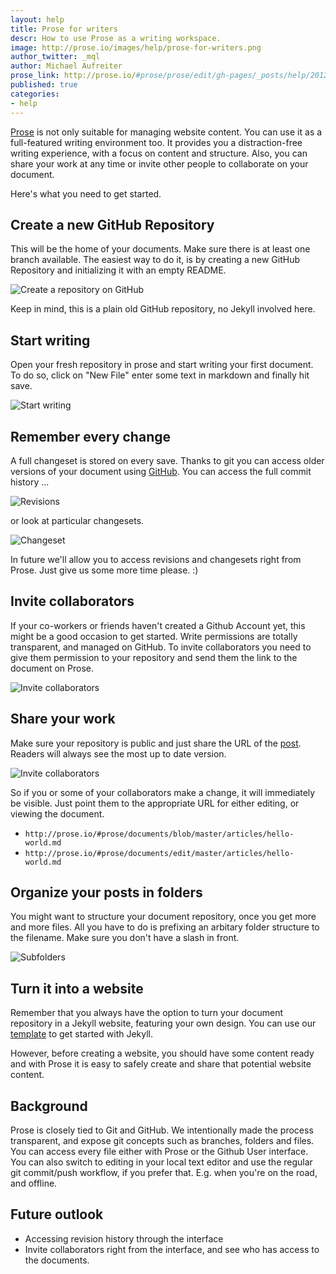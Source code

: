 ```yaml
---
layout: help
title: Prose for writers
descr: How to use Prose as a writing workspace.
image: http://prose.io/images/help/prose-for-writers.png
author_twitter: _mql
author: Michael Aufreiter
prose_link: http://prose.io/#prose/prose/edit/gh-pages/_posts/help/2012-06-20-prose-for-writers.md
published: true
categories:
- help
---
```


[Prose](http://prose.io) is not only suitable for managing website content. You can use it as a full-featured writing environment too. It provides you a distraction-free writing experience, with a focus on content and structure. Also, you can share your work at any time or invite other people to collaborate on your document. 

Here's what you need to get started.

## Create a new GitHub Repository

This will be the home of your documents. Make sure there is at least one branch available. The easiest way to do it, is by creating a new GitHub Repository and initializing it with an empty README. 

![Create a repository on GitHub](http://prose.io/images/screenshots/prose-for-writers/create-repository.png)

Keep in mind, this is a plain old GitHub repository, no Jekyll involved here.


## Start writing

Open your fresh repository in prose and start writing your first document. To do so, click on "New File" enter some text in markdown and finally hit save.

![Start writing](http://prose.io/images/screenshots/prose-for-writers/start-writing.png)


## Remember every change

A full changeset is stored on every save. Thanks to git you can access older versions of your document using [GitHub](https://github.com/prose/documents/commits/master). You can access the full commit history ...

![Revisions](http://prose.io/images/screenshots/prose-for-writers/revisions.png)

or look at particular changesets.

![Changeset](http://prose.io/images/screenshots/prose-for-writers/changeset.png)

In future we'll allow you to access revisions and changesets right from Prose. Just give us some more time please. :)


## Invite collaborators

If your co-workers or friends haven't created a Github Account yet, this might be a good occasion to get started. Write permissions are totally transparent, and managed on GitHub. To invite collaborators you need to give them permission to your repository and send them the link to the document on Prose.

![Invite collaborators](http://prose.io/images/screenshots/prose-for-writers/add-collaborators.png)

## Share your work

Make sure your repository is public and just share the URL of the [post](http://prose.io/#prose/documents/blob/master/articles/hello-world.md). Readers will always see the most up to date version.

![Invite collaborators](http://prose.io/images/screenshots/prose-for-writers/share.png)

So if you or some of your collaborators make a change, it will immediately be visible. Just point them to the appropriate URL for either editing, or viewing the document.

- `http://prose.io/#prose/documents/blob/master/articles/hello-world.md`
- `http://prose.io/#prose/documents/edit/master/articles/hello-world.md`


## Organize your posts in folders

You might want to structure your document repository, once you get more and more files. All you have to do is prefixing an arbitary folder structure to the filename. Make sure you don't have a slash in front.

![Subfolders](http://prose.io/images/screenshots/prose-for-writers/subfolders.png)


## Turn it into a website

Remember that you always have the option to turn your document repository in a Jekyll website, featuring your own design. You can use our [template](http://bootstrap.prose.io/) to get started with Jekyll.

However, before creating a website, you should have some content ready and with Prose it is easy to safely create and share that potential website content.


## Background

Prose is closely tied to Git and GitHub. We intentionally made the process transparent, and expose git concepts such as branches, folders and files. You can access every file either with Prose or the Github User interface. You can also switch to editing in your local text editor and use the regular git commit/push workflow, if you prefer that. E.g. when you're on the road, and offline.


## Future outlook

- Accessing revision history through the interface
- Invite collaborators right from the interface, and see who has access to the documents.